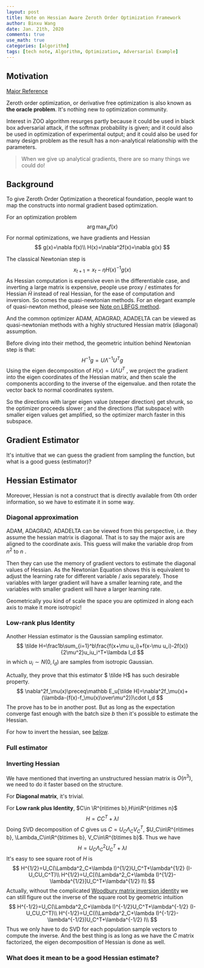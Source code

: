 ```yaml
---
layout: post
title: Note on Hessian Aware Zeroth Order Optimization Framework
author: Binxu Wang
date: Jan. 21th, 2020
comments: true
use_math: true
categories: [algorithm]
tags: [tech note, Algorithm, Optimization, Adversarial Example]
---
```


Motivation
---

[Major Reference ](https://arxiv.org/abs/1812.11377)

Zeroth order optimization, or derivative free optimization is also known as **the oracle problem**. It's nothing new to optimization community. 

Interest in ZOO algorithm resurges partly because it could be used in black box adversarial attack, if the softmax probability is given; and it could also be used in optimization of experimental output; and it could also be used for many design problem as the result has a non-analytical relationship with the parameters. 

> When we give up analytical gradients, there are so many things we could do! 

## Background

To give Zeroth Order Optimization a theoretical foundation, people want to map the constructs into normal gradient based optimization. 

For an optimization problem 
$$
\arg\max_xf(x)
$$
For normal optimizations, we have gradients and Hessian
$$
g(x)=\nabla f(x)\\
H(x)=\nabla^2f(x)=\nabla g(x)
$$


The classical Newtonian step is 
$$
x_{t+1}=x_t-\eta H(x)^{-1}g(x)
$$
As Hessian computation is expensive even in the differentiable case, and inverting a large matrix is expensive, people use proxy / estimates for Hessian $\tilde H$ instead of real Hessian, for the ease of computation and inversion. So comes the quasi-newtonian methods. For an elegant example of quasi-newton method, please see [Note on LBFGS method](Note-on-LBFGS.md). 

And the common optimizer ADAM, ADAGRAD, ADADELTA can be viewed as quasi-newtonian methods with a highly structured Hessian matrix (diagonal) assumption. 

Before diving into their method, the geometric intuition behind Newtonian step is that: 
$$
H^{-1}g=U\Lambda^{-1}U^Tg
$$
Using the eigen decomposition of $H(x)=U\Lambda U^T$ , we project the gradient into the eigen coordinates of the Hessian matrix, and then scale the components according to the inverse of the eigenvalue.  and then rotate the vector back to normal coordinates system. 

So the directions with larger eigen value (steeper direction) get shrunk, so the optimizer proceeds slower ; and the directions (flat subspace) with smaller eigen values get amplified, so the optimizer march faster in this subspace.    

## Gradient Estimator

It's intuitive that we can guess the gradient from sampling the function, but what is a good guess (estimator)? 



## Hessian Estimator

Moreover, Hessian is not a construct that is directly available from 0th order information, so we have to estimate it in some way. 

### Diagonal approximation

ADAM, ADAGRAD, ADADELTA can be viewed from this perspective, i.e. they assume the hessian matrix is diagonal. That is to say the major axis are aligned to the coordinate axis. This guess will make the variable drop from $n^2$ to $n$ . 

Then they can use the memory of gradient vectors to estimate the diagonal values of Hessian. As the Newtonian Equation shows this is equivalent to adjust the learning rate for different variable / axis separately. Those variables with larger gradient will have a smaller learning rate, and the variables with smaller gradient will have a larger learning rate. 

Geometrically you kind of scale the space you are optimized in along each axis to make it more isotropic! 

### Low-rank plus Identity

Another Hessian estimator is the Gaussian sampling estimator. 
$$
\tilde H=\frac1b\sum_{i=1}^b\frac{f(x+\mu u_i)+f(x-\mu u_i)-2f(x)}{2\mu^2}u_iu_i^T+\lambda I_d
$$
in which $u_i\sim N(0,I_d)$ are samples from isotropic Gaussian.

Actually, they prove that this estimator $ \tilde H$ has such desirable property. 
$$
\nabla^2f_\mu(x)\preceq\mathbb E_u[\tilde H]=\nabla^2f_\mu(x)+(\lambda-{f(x)-f_\mu(x)\over\mu^2})\cdot I_d
$$
The prove has to be in another post. But as long as the expectation converge fast enough with the batch size $b$ then it's possible to estimate the Hessian. 

For how to invert the hessian, see [below](#Inverting-Hessian). 

### Full estimator



### Inverting Hessian

We have mentioned that inverting an unstructured hessian matrix is $O(n^3)$, we need to do it faster based on the structure. 

For **Diagonal matrix**, it's trivial. 

For **Low rank plus Identity**, $C\in \R^{n\times b},H\in\R^{n\times n}$
$$
H=CC^T+\lambda I
$$
Doing SVD decomposition of $C$ gives us $C=U_C\Lambda_CV_C^T$, $U_C\in\R^{n\times b}, \Lambda_C\in\R^{b\times b}, V_C\in\R^{b\times b}$. Thus we have 
$$
H=U_C\Lambda^2_CU_C^T+\lambda I
$$
It's easy to see square root of $H$ is 
$$
H^{1/2}=U_C(\Lambda^2_C+\lambda I)^{1/2}U_C^T+\lambda^{1/2} (I-U_CU_C^T)\\
H^{1/2}=U_C[(\Lambda^2_C+\lambda I)^{1/2}-\lambda^{1/2}]U_C^T+\lambda^{1/2} I\\
$$
Actually, without the complicated [Woodbury matrix inversion identity](https://en.wikipedia.org/wiki/Woodbury_matrix_identity) we can still figure out the inverse of the square root by geometric intuition
$$
H^{-1/2}=U_C(\Lambda^2_C+\lambda I)^{-1/2}U_C^T+\lambda^{-1/2} (I-U_CU_C^T)\\
H^{-1/2}=U_C((\Lambda^2_C+\lambda I)^{-1/2}-\lambda^{-1/2})U_C^T+\lambda^{-1/2} I\\
$$
Thus we only have to do SVD for each population sample vectors to compute the inverse. And the best thing is as long as we have the $C$ matrix factorized, the eigen decomposition of Hessian is done as well. 

### What does it mean to be a good Hessian estimate?

